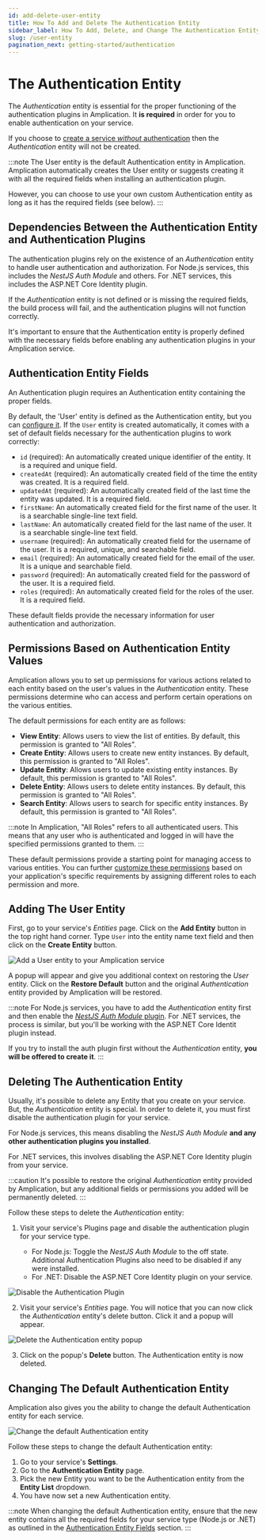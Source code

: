 ```yaml
---
id: add-delete-user-entity
title: How To Add and Delete The Authentication Entity
sidebar_label: How To Add, Delete, and Change The Authentication Entity
slug: /user-entity
pagination_next: getting-started/authentication
---
```


# The Authentication Entity

The _Authentication_ entity is essential for the proper functioning of the authentication plugins in Amplication. It **is required** in order for you to enable authentication on your service.

If you choose to [create a service _without_ authentication](/authentication/#how-to-create-a-service-without-authentication) then the _Authentication_ entity will not be created.

:::note
The User entity is the default Authentication entity in Amplication. Amplication automatically creates the User entity or suggests creating it with all the required fields when installing an authentication plugin.

However, you can choose to use your own custom Authentication entity as long as it has the required fields (see below).
:::

## Dependencies Between the Authentication Entity and Authentication Plugins

The authentication plugins rely on the existence of an _Authentication_ entity to handle user authentication and authorization. For Node.js services, this includes the _NestJS Auth Module_ and others. For .NET services, this includes the ASP.NET Core Identity plugin.

If the _Authentication_ entity is not defined or is missing the required fields, the build process will fail, and the authentication plugins will not function correctly.

It's important to ensure that the Authentication entity is properly defined with the necessary fields before enabling any authentication plugins in your Amplication service.

## Authentication Entity Fields

An Authentication plugin requires an Authentication entity containing the proper fields.

By default, the 'User' entity is defined as the Authentication entity, but you can [configure it](#changing-the-default-authentication-entity). If the `User` entity is created automatically, it comes with a set of default fields necessary for the authentication plugins to work correctly:

- `id` (required): An automatically created unique identifier of the entity. It is a required and unique field.
- `createdAt` (required): An automatically created field of the time the entity was created. It is a required field.
- `updatedAt` (required): An automatically created field of the last time the entity was updated. It is a required field.
- `firstName`: An automatically created field for the first name of the user. It is a searchable single-line text field.
- `lastName`: An automatically created field for the last name of the user. It is a searchable single-line text field.
- `username` (required): An automatically created field for the username of the user. It is a required, unique, and searchable field.
- `email` (required): An automatically created field for the email of the user. It is a unique and searchable field.
- `password` (required): An automatically created field for the password of the user. It is a required field.
- `roles` (required): An automatically created field for the roles of the user. It is a required field.

These default fields provide the necessary information for user authentication and authorization.

## Permissions Based on Authentication Entity Values

Amplication allows you to set up permissions for various actions related to each entity based on the user's values in the _Authentication_ entity. These permissions determine who can access and perform certain operations on the various entities.

The default permissions for each entity are as follows:

- **View Entity**: Allows users to view the list of entities. By default, this permission is granted to "All Roles".
- **Create Entity**: Allows users to create new entity instances. By default, this permission is granted to "All Roles".
- **Update Entity**: Allows users to update existing entity instances. By default, this permission is granted to "All Roles".
- **Delete Entity**: Allows users to delete entity instances. By default, this permission is granted to "All Roles".
- **Search Entity**: Allows users to search for specific entity instances. By default, this permission is granted to "All Roles".

:::note
In Amplication, "All Roles" refers to all authenticated users. This means that any user who is authenticated and logged in will have the specified permissions granted to them.
:::

These default permissions provide a starting point for managing access to various entities. You can further [customize these permissions](/how-to/set-access-permissions/#set-entity-permissions) based on your application's specific requirements by assigning different roles to each permission and more.

## Adding The User Entity

First, go to your service's _Entities_ page.
Click on the **Add Entity** button in the top right hand corner.
Type `User` into the entity name text field and then click on the **Create Entity** button.

![Add a User entity to your Amplication service](./../getting-started/assets/authentication/new_user_entity.png)

A popup will appear and give you additional context on restoring the _User_ entity.
Click on the **Restore Default** button and the original _Authentication_ entity provided by Amplication will be restored.

:::note
For Node.js services, you have to add the _Authentication_ entity first and then enable the [_NestJS Auth Module_ plugin](/authentication/#nestjs-auth-module-mandatory).
For .NET services, the process is similar, but you'll be working with the ASP.NET Core Identit plugin instead.

If you try to install the auth plugin first without the _Authentication_ entity, **you will be offered to create it**.
:::

## Deleting The Authentication Entity

Usually, it's possible to delete any Entity that you create on your service.
But, the _Authentication_ entity is special.
In order to delete it, you must first disable the authentication plugin for your service.

For Node.js services, this means disabling the _NestJS Auth Module_ **and any other authentication plugins you installed**.

For .NET services, this involves disabling the ASP.NET Core Identity plugin from your service.

:::caution
It's possible to restore the original _Authentication_ entity provided by Amplication, but any additional fields or permissions you added will be permanently deleted.
:::

Follow these steps to delete the _Authentication_ entity:

1. Visit your service's Plugins page and disable the authentication plugin for your service type.

   - For Node.js: Toggle the _NestJS Auth Module_ to the off state. Additional Authentication Plugins also need to be disabled if any were installed.
   - For .NET: Disable the ASP.NET Core Identity plugin on your service.

![Disable the Authentication Plugin](./../getting-started/assets/authentication/disable_auth_plugin.png)

2. Visit your service's _Entities_ page.
You will notice that you can now click the _Authentication_ entity's delete button. Click it and a popup will appear.

![Delete the Authentication entity popup](./../getting-started/assets/authentication/delete_user_popup.png)

3. Click on the popup's **Delete** button. The Authentication entity is now deleted.

## Changing The Default Authentication Entity

Amplication also gives you the ability to change the default Authentication entity for each service.

![Change the default Authentication entity](./assets/authentication-entity.png)

Follow these steps to change the default Authentication entity:

1. Go to your service's **Settings**.
2. Go to the **Authentication Entity** page.
3. Pick the new Entity you want to be the Authentication entity from the **Entity List** dropdown.
4. You have now set a new Authentication entity.

:::note
When changing the default Authentication entity, ensure that the new entity contains all the required fields for your service type (Node.js or .NET) as outlined in the [Authentication Entity Fields](#authentication-entity-fields) section.
:::
